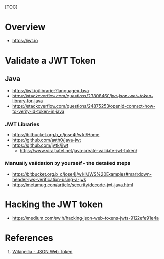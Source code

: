 [TOC]

# Overview

- https://jwt.io

# Validate a JWT Token

## Java

- https://jwt.io/libraries?language=Java
- https://stackoverflow.com/questions/23808460/jwt-json-web-token-library-for-java
- https://stackoverflow.com/questions/24875253/openid-connect-how-to-verify-id-token-in-java

### JWT Libraries

- https://bitbucket.org/b_c/jose4j/wiki/Home
- https://github.com/auth0/java-jwt
- https://github.com/jwtk/jjwt
    + https://www.viralpatel.net/java-create-validate-jwt-token/

### Manually validation by yourself - the detailed steps

- https://bitbucket.org/b_c/jose4j/wiki/JWS%20Examples#markdown-header-jws-verification-using-a-jwk
- https://metamug.com/article/security/decode-jwt-java.html


# Hacking the JWT token

- https://medium.com/swlh/hacking-json-web-tokens-jwts-9122efe91e4a

# References
1. [Wikipedia - JSON Web Token][1]

[1]: https://en.wikipedia.org/wiki/JSON_Web_Token "Wikipedia - JSON Web Token"
